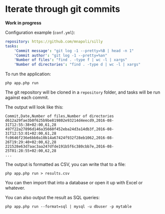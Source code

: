 # Iterate through git commits

**Work in progress**

Configuration example (`conf.yml`):

```yaml
repository: https://github.com/mnapoli/silly
tasks:
    'Commit message': "git log -1 --pretty=%B | head -n 1"
    'Commit author': "git log -1 --pretty=%an"
    'Number of files': "find . -type f | wc -l | xargs"
    'Number of directories': "find . -type d | wc -l | xargs"
```

To run the application:

```
php app.php run
```

The git repository will be cloned in a `repository` folder, and tasks will be run against each commit.

The output will look like this:

```
Commit,Date,Number of files,Number of directories
d612a29fae3b0f625b9be819802e93214d4eecd9,2016-08-31T12:55:38+02:00,61,28
497f22a27896d146a35660f452eba24d3a14db3f,2016-08-31T12:53:01+02:00,61,28
fc0646f236e6bb0a10b14a67424f932f28eb1062,2016-08-26T19:29:40+02:00,62,28
221528e63d7aac3aa247dfde191b5f6c380cbb7e,2016-08-25T01:28:55+02:00,62,28
...
```

The output is formatted as CSV, you can write that to a file:

```
php app.php run > results.csv
```

You can then import that into a database or open it up with Excel or whatever.

You can also output the result as SQL queries:

```
php app.php run --format=sql | mysql -u dbuser -p mytable
```
